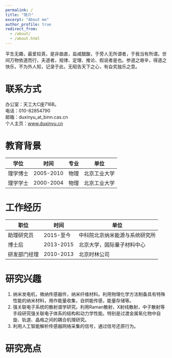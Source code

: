 ```yaml
---
permalink: /
title: "简介"
excerpt: "About me"
author_profile: true
redirect_from: 
  - /about/
  - /about.html
---
```


平生无趣，最爱较真，是非曲直，盐咸醋酸，于旁人无所谓者，于我当有所谓。世间万物依道而行，夫道者，规律、定理、推论、假说者是也。参道之艰辛，得道之快乐，不为外人知，记录于此，无昭告天下之心，有旮旯独乐之意。 

联系方式
======
办公室：天工大C座716B。  
电话：010-82854790  
邮箱：duxinyu_at_binn.cas.cn  
个人主页：www.duxinyu.cn

教育背景
======
 
| 学位  | 时间       | 专业  | 单位  |
| ---- |----------- | -----| ---- |
| 理学博士  | 2005-2010 | 物理 | 北京工业大学|
| 理学学士  | 2000-2004 | 物理 | 北京工业大学|

工作经历
=======

| 职位  | 时间       |  单位  |
| ---- |----------- | ----- |
| 助理研究员  | 2015-至今 | 中科院北京纳米能源与系统研究所|
|博士后  | 2013-2015 | 北京大学，国际量子材料中心|
|研发部门经理  | 2010-2013 | 北京时林公司|

研究兴趣
=======

1. 纳米发电机，微纳传感器件，纳米纤维材料。利用物理化学方法制备具有特殊性能的纳米材料，用作能量收集，自供能传感，能量存储等。
2. 强关联电子系统的散射谱学研究。利用Raman散射，X射线散射，中子散射等手段研究强关联电子体系的结构和动力学性能。特别是过渡金属氧化物中自旋、轨道、晶格之间的耦合机理研究。
3. 利用人工智能解析传感器网络采集的信号，通过信号还原行为。

研究亮点
=======


